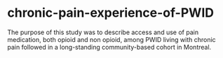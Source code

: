 # chronic-pain-experience-of-PWID
The purpose of this study was to describe access and use of pain medication, both opioid and non opioid, among PWID living with chronic pain followed in a long-standing community-based cohort in Montreal.
